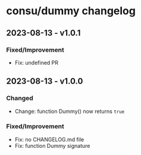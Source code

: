 # consu/dummy changelog

## 2023-08-13 - v1.0.1

### Fixed/Improvement

- Fix: undefined PR

## 2023-08-13 - v1.0.0

### Changed

- Change: function Dummy() now returns `true`

### Fixed/Improvement

- Fix: no CHANGELOG.md file
- Fix: function Dummy signature
